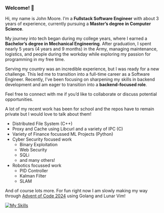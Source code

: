 ### Welcome! 👋

Hi, my name is John Moore. I’m a **Fullstack Software Engineer** with about 3 years of experience, currently pursuing a **Master’s degree in Computer Science**.

My journey into tech began during my college years, where I earned a **Bachelor’s degree in Mechanical Engineering**. After graduation, I spent nearly 5 years (4 years and 9 months) in the Army, managing maintenance, logistics, and people during the workday while exploring my passion for programming in my free time.

Serving my country was an incredible experience, but I was ready for a new challenge. This led me to transition into a full-time career as a Software Engineer. Recently, I’ve been focusing on sharpening my skills in backend development and am eager to transition into a **backend-focused role**.

Feel free to connect with me if you’d like to collaborate or discuss potential opportunities.

A lot of my recent work has been for school and the repos have to remain private but I would love to talk about them!

- Distributed File System (C++)
- Proxy and Cache using Libcurl and a variety of IPC (C)
- Variety of Finance focussed ML Projects (Python)
- Cyber Security focused work
  - Binary Exploitation
  - Web Security
  - SQLi
  - and many others!
- Robotics focussed work
  - PID Controller
  - Kalman Filter
  - SLAM

And of course lots more. For fun right now I am slowly making my way through [Advent of Code 2024](https://github.com/JMoooore/advent-of-code-2024) using Golang and Lunar Vim! 

[![My Skills](https://skillicons.dev/icons?i=angular,aws,bash,bitbucket,bootstrap,c,cpp,django,flask,git,go,js,kubernetes,linux,mongodb,obsidian,py,raspberrypi,react,sqlite,html,css,terraform,vim)](https://skillicons.dev)

